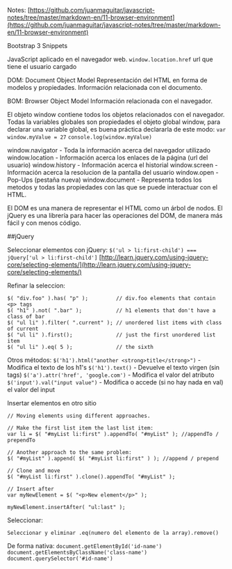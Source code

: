 Notes: [https://github.com/juanmaguitar/javascript-notes/tree/master/markdown-en/11-browser-environment](https://github.com/juanmaguitar/javascript-notes/tree/master/markdown-en/11-browser-environment)

Bootstrap 3 Snippets

JavaScript aplicado en el navegador web.
`window.location.href` url que tiene el usuario cargado

DOM: Document Object Model
Representación del HTML en forma de modelos y propiedades.
Información relacionada con el documento.

BOM: Browser Object Model
Información relacionada con el navegador.

El objeto window contiene todos los objetos relacionados con el navegador.
Todas la variables globales son propiedades el objeto global window, para declarar una variable global, es buena práctica declararla de este modo:
`var window.myValue = 27`
`console.log(window.myValue)`

window.navigator - Toda la información acerca del navegador utilizado
window.location - Información acerca los enlaces de la página (url del usuario)
window.history - Información acerca el historial
window.screen - Información acerca la resolucion de la pantalla del usuario
window.open - Pop-Ups (pestaña nueva)
window.document - Representa todos los metodos y todas las propiedades con las que se puede interactuar con el HTML.

El DOM es una manera de representar el HTML como un árbol de nodos.
El jQuery es una librería para hacer las operaciones del DOM, de manera más fácil y con menos código.

##jQuery

Seleccionar elementos con jQuery: 
`$('ul > li:first-child') === jQuery['ul > li:first-child']`
[http://learn.jquery.com/using-jquery-core/selecting-elements/](http://learn.jquery.com/using-jquery-core/selecting-elements/)

Refinar la seleccion:
```
$( "div.foo" ).has( "p" );         // div.foo elements that contain <p> tags
$( "h1" ).not( ".bar" );           // h1 elements that don't have a class of bar
$( "ul li" ).filter( ".current" ); // unordered list items with class of current
$( "ul li" ).first();              // just the first unordered list item
$( "ul li" ).eq( 5 );              // the sixth
```

Otros métodos:
`$('h1').html("another <strong>title</strong>")` - Modifica el texto de los h1's
`$('h1').text()` - Devuelve el texto virgen (sin tags)
`$('a').attr('href', 'google.com')` - Modifica el valor del atributo
`$('input').val("input value")` - Modifica o accede (si no hay nada en val) el valor del input

Insertar elementos en otro sitio
```
// Moving elements using different approaches.
 
// Make the first list item the last list item:
var li = $( "#myList li:first" ).appendTo( "#myList" ); //appendTo / prependTo
 
// Another approach to the same problem:
$( "#myList" ).append( $( "#myList li:first" ) ); //append / prepend

// Clone and move
$( "#myList li:first" ).clone().appendTo( "#myList" );

// Insert after
var myNewElement = $( "<p>New element</p>" );
 
myNewElement.insertAfter( "ul:last" );
```

Seleccionar:
```
Seleccionar y eliminar .eq(numero del elemento de la array).remove()
```

De forma nativa:
`document.getElementById('id-name')`
`document.getElementsByClassName('class-name')`
`document.querySelector('#id-name')`







